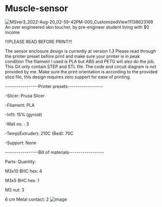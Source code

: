 # Muscle-sensor
![MSver3_2022-Aug-20_02-59-42PM-000_CustomizedView11138623169](https://user-images.githubusercontent.com/36785342/185756121-bfc11878-df84-4480-b791-e67fbbd01c04.png)
An over engineered skin toucher, by pre-engineer student living with $0 income

!!!PLEASE READ BEFORE PRINT!!!

The sensor enclosure design is currently at version 1.3
Please read through the printer preset before print and make sure your printer is in peak condition
The filament I used is PLA but ABS and PETG will also do the job. This Git only contain STEP and STL file.
The code and circuit diagram is not provided by me.
Make sure the print orientation is according to the provided slice file, this design requires zero support
for ease of printing.


-----------------Printer presets------------------
              
-Slicer: Prusa Slicer

-Filament: PLA

-Infil: 15% (gyroid)

-Wall no. : 3

-Temp(Extruder): 210C 
     (Bed): 70C
     
-Support: None


-----------------Bill of materials------------------

Parts:	              Quantity:

M3x10 BHC hex:	      4

M3x5 BHC hex:	        1

M3 nut:	              3

6 cm Metal contact:	  2
![image](https://user-images.githubusercontent.com/36785342/185821116-808e1182-dac0-42d2-9549-94dcb0ee6ecc.png)
